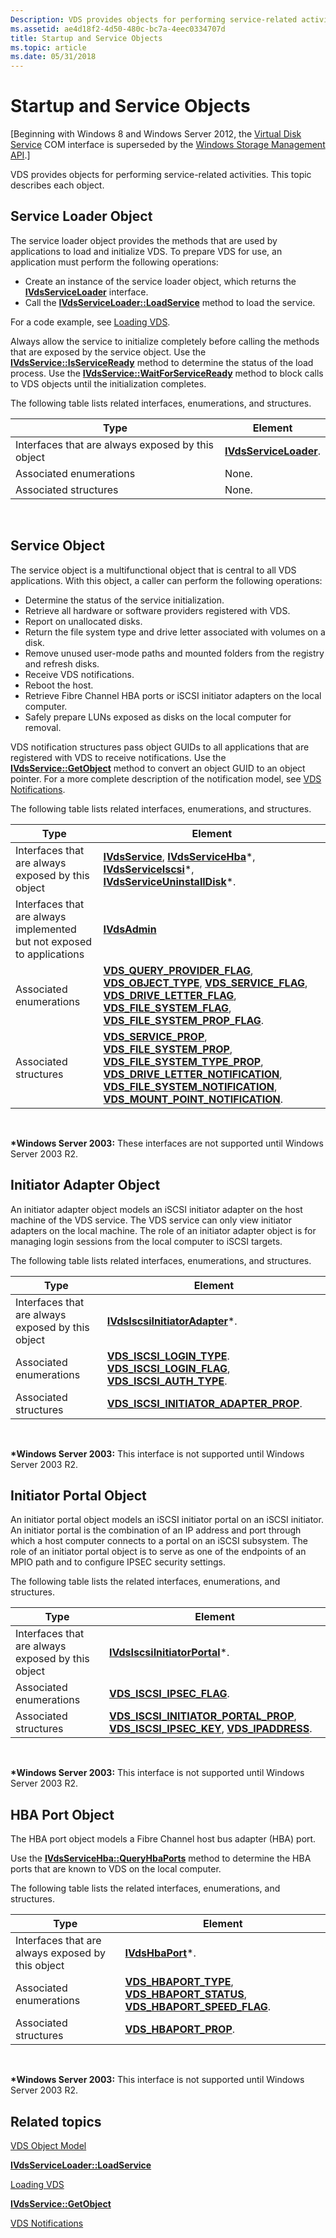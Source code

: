 ```yaml
---
Description: VDS provides objects for performing service-related activities. This topic describes each object.
ms.assetid: ae4d18f2-4d50-480c-bc7a-4eec0334707d
title: Startup and Service Objects
ms.topic: article
ms.date: 05/31/2018
---
```


# Startup and Service Objects

\[Beginning with Windows 8 and Windows Server 2012, the [Virtual Disk Service](virtual-disk-service-portal.md) COM interface is superseded by the [Windows Storage Management API](https://docs.microsoft.com/previous-versions/windows/desktop/stormgmt/windows-storage-management-api-portal).\]

VDS provides objects for performing service-related activities. This topic describes each object.

## Service Loader Object

The service loader object provides the methods that are used by applications to load and initialize VDS. To prepare VDS for use, an application must perform the following operations:

-   Create an instance of the service loader object, which returns the [**IVdsServiceLoader**](/windows/desktop/api/Vds/nn-vds-ivdsserviceloader) interface.
-   Call the [**IVdsServiceLoader::LoadService**](/windows/desktop/api/Vds/nf-vds-ivdsserviceloader-loadservice) method to load the service.

For a code example, see [Loading VDS](loading-vds.md).

Always allow the service to initialize completely before calling the methods that are exposed by the service object. Use the [**IVdsService::IsServiceReady**](/windows/desktop/api/Vds/nf-vds-ivdsservice-isserviceready) method to determine the status of the load process. Use the [**IVdsService::WaitForServiceReady**](/windows/desktop/api/Vds/nf-vds-ivdsservice-waitforserviceready) method to block calls to VDS objects until the initialization completes.

The following table lists related interfaces, enumerations, and structures.

| Type                                              | Element                                         |
|---------------------------------------------------|-------------------------------------------------|
| Interfaces that are always exposed by this object | [**IVdsServiceLoader**](/windows/desktop/api/Vds/nn-vds-ivdsserviceloader). |
| Associated enumerations                           | None.                                           |
| Associated structures                             | None.                                           |



 

## Service Object

The service object is a multifunctional object that is central to all VDS applications. With this object, a caller can perform the following operations:

-   Determine the status of the service initialization.
-   Retrieve all hardware or software providers registered with VDS.
-   Report on unallocated disks.
-   Return the file system type and drive letter associated with volumes on a disk.
-   Remove unused user-mode paths and mounted folders from the registry and refresh disks.
-   Receive VDS notifications.
-   Reboot the host.
-   Retrieve Fibre Channel HBA ports or iSCSI initiator adapters on the local computer.
-   Safely prepare LUNs exposed as disks on the local computer for removal.

VDS notification structures pass object GUIDs to all applications that are registered with VDS to receive notifications. Use the [**IVdsService::GetObject**](/windows/desktop/api/Vds/nf-vds-ivdsservice-getobject) method to convert an object GUID to an object pointer. For a more complete description of the notification model, see [VDS Notifications](vds-notification-model.md).

The following table lists related interfaces, enumerations, and structures. 

| Type                                                                   | Element                                                                                                                                                                                                                                                                                                                                                                                                   |
|------------------------------------------------------------------------|-----------------------------------------------------------------------------------------------------------------------------------------------------------------------------------------------------------------------------------------------------------------------------------------------------------------------------------------------------------------------------------------------------------|
| Interfaces that are always exposed by this object                      | [**IVdsService**](/windows/desktop/api/Vds/nn-vds-ivdsservice), [**IVdsServiceHba**](/windows/desktop/api/Vds/nn-vds-ivdsservicehba)\*, [**IVdsServiceIscsi**](/windows/desktop/api/Vds/nn-vds-ivdsserviceiscsi)\*, [**IVdsServiceUninstallDisk**](/windows/desktop/api/Vds/nn-vds-ivdsserviceuninstalldisk)\*.                                                                                                                                                                                                           |
| Interfaces that are always implemented but not exposed to applications | [**IVdsAdmin**](/windows/desktop/api/VdsHwPrv/nn-vdshwprv-ivdsadmin)                                                                                                                                                                                                                                                                                                                                                                            |
| Associated enumerations                                                | [**VDS\_QUERY\_PROVIDER\_FLAG**](/windows/desktop/api/Vds/ne-vds-vds_query_provider_flag), [**VDS\_OBJECT\_TYPE**](/windows/desktop/api/Vds/ne-vds-vds_object_type), [**VDS\_SERVICE\_FLAG**](/windows/desktop/api/Vds/ne-vds-vds_service_flag), [**VDS\_DRIVE\_LETTER\_FLAG**](/windows/desktop/api/Vds/ne-vds-vds_drive_letter_flag), [**VDS\_FILE\_SYSTEM\_FLAG**](/windows/desktop/api/Vds/ne-vds-vds_file_system_flag), [**VDS\_FILE\_SYSTEM\_PROP\_FLAG**](/windows/desktop/api/Vds/ne-vds-vds_file_system_prop_flag).                                                      |
| Associated structures                                                  | [**VDS\_SERVICE\_PROP**](/windows/desktop/api/Vds/ns-vds-vds_service_prop), [**VDS\_FILE\_SYSTEM\_PROP**](/windows/desktop/api/Vds/ns-vds-vds_file_system_prop), [**VDS\_FILE\_SYSTEM\_TYPE\_PROP**](/windows/desktop/api/Vds/ns-vds-vds_file_system_type_prop), [**VDS\_DRIVE\_LETTER\_NOTIFICATION**](/windows/desktop/api/Vds/ns-vds-vds_drive_letter_notification), [**VDS\_FILE\_SYSTEM\_NOTIFICATION**](/windows/desktop/api/Vds/ns-vds-vds_file_system_notification), [**VDS\_MOUNT\_POINT\_NOTIFICATION**](/windows/desktop/api/Vds/ns-vds-vds_mount_point_notification). |



 

**\*Windows Server 2003:** These interfaces are not supported until Windows Server 2003 R2.

## Initiator Adapter Object

An initiator adapter object models an iSCSI initiator adapter on the host machine of the VDS service. The VDS service can only view initiator adapters on the local machine. The role of an initiator adapter object is for managing login sessions from the local computer to iSCSI targets.

The following table lists related interfaces, enumerations, and structures. 

| Type                                              | Element                                                                                                                                                                  |
|---------------------------------------------------|--------------------------------------------------------------------------------------------------------------------------------------------------------------------------|
| Interfaces that are always exposed by this object | [**IVdsIscsiInitiatorAdapter**](/windows/desktop/api/Vds/nn-vds-ivdsiscsiinitiatoradapter)\*.                                                                                                        |
| Associated enumerations                           | [**VDS\_ISCSI\_LOGIN\_TYPE**](/windows/desktop/api/Vds/ne-vds-vds_iscsi_login_type). [**VDS\_ISCSI\_LOGIN\_FLAG**](/windows/desktop/api/Vds/ne-vds-vds_iscsi_login_flag), [**VDS\_ISCSI\_AUTH\_TYPE**](/windows/desktop/api/Vds/ne-vds-vds_iscsi_auth_type). |
| Associated structures                             | [**VDS\_ISCSI\_INITIATOR\_ADAPTER\_PROP**](/windows/desktop/api/Vds/ns-vds-vds_iscsi_initiator_adapter_prop).                                                                                        |



 

**\*Windows Server 2003:** This interface is not supported until Windows Server 2003 R2.

## Initiator Portal Object

An initiator portal object models an iSCSI initiator portal on an iSCSI initiator. An initiator portal is the combination of an IP address and port through which a host computer connects to a portal on an iSCSI subsystem. The role of an initiator portal object is to serve as one of the endpoints of an MPIO path and to configure IPSEC security settings.

The following table lists the related interfaces, enumerations, and structures. 

| Type                                              | Element                                                                                                                                                                         |
|---------------------------------------------------|---------------------------------------------------------------------------------------------------------------------------------------------------------------------------------|
| Interfaces that are always exposed by this object | [**IVdsIscsiInitiatorPortal**](/windows/desktop/api/Vds/nn-vds-ivdsiscsiinitiatorportal)\*.                                                                                                                 |
| Associated enumerations                           | [**VDS\_ISCSI\_IPSEC\_FLAG**](/windows/desktop/api/Vds/ne-vds-vds_iscsi_ipsec_flag).                                                                                                                        |
| Associated structures                             | [**VDS\_ISCSI\_INITIATOR\_PORTAL\_PROP**](/windows/desktop/api/Vds/ns-vds-vds_iscsi_initiator_portal_prop), [**VDS\_ISCSI\_IPSEC\_KEY**](/windows/desktop/api/Vds/ns-vds-vds_iscsi_ipsec_key), [**VDS\_IPADDRESS**](/windows/desktop/api/Vds/ns-vds-vds_ipaddress). |



 

**\*Windows Server 2003:** This interface is not supported until Windows Server 2003 R2.

## HBA Port Object

The HBA port object models a Fibre Channel host bus adapter (HBA) port.

Use the [**IVdsServiceHba::QueryHbaPorts**](/windows/desktop/api/Vds/nf-vds-ivdsservicehba-queryhbaports) method to determine the HBA ports that are known to VDS on the local computer.

The following table lists the related interfaces, enumerations, and structures.

| Type                                              | Element                                                                                                                                                          |
|---------------------------------------------------|------------------------------------------------------------------------------------------------------------------------------------------------------------------|
| Interfaces that are always exposed by this object | [**IVdsHbaPort**](/windows/desktop/api/Vds/nn-vds-ivdshbaport)\*.                                                                                                                            |
| Associated enumerations                           | [**VDS\_HBAPORT\_TYPE**](/windows/desktop/api/Vds/ne-vds-vds_hbaport_type), [**VDS\_HBAPORT\_STATUS**](/windows/desktop/api/Vds/ne-vds-vds_hbaport_status), [**VDS\_HBAPORT\_SPEED\_FLAG**](/windows/desktop/api/Vds/ne-vds-vds_hbaport_speed_flag). |
| Associated structures                             | [**VDS\_HBAPORT\_PROP**](/windows/desktop/api/Vds/ns-vds-vds_hbaport_prop).                                                                                                                  |



 

**\*Windows Server 2003:** This interface is not supported until Windows Server 2003 R2.

## Related topics

<dl> <dt>

[VDS Object Model](vds-object-model.md)
</dt> <dt>

[**IVdsServiceLoader::LoadService**](/windows/desktop/api/Vds/nf-vds-ivdsserviceloader-loadservice)
</dt> <dt>

[Loading VDS](loading-vds.md)
</dt> <dt>

[**IVdsService::GetObject**](/windows/desktop/api/Vds/nf-vds-ivdsservice-getobject)
</dt> <dt>

[VDS Notifications](vds-notification-model.md)
</dt> </dl>

 

 



